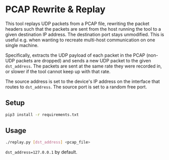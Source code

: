 # PCAP Rewrite & Replay

This tool replays UDP packets from a PCAP file, rewriting the packet headers such that the packets are sent
from the host running the tool to a given destination IP address.
The destination port stays unmodified.
This is useful e.g. when wanting to recreate multi-host communication on one single machine.

Specifically, extracts the UDP payload of each packet in the PCAP (non-UDP packets are dropped)
and sends a new UDP packet to the given `dst_address`. The packets are sent at the same rate they were recorded
in, or slower if the tool cannot keep up with that rate.

The source address is set to the device's IP address on the interface that routes to `dst_address`.
The source port is set to a random free port.

## Setup

```bash
pip3 install -r requirements.txt
```

## Usage

```bash
./replay.py [dst_address] <pcap_file>
```
`dst_address=127.0.0.1` by default.